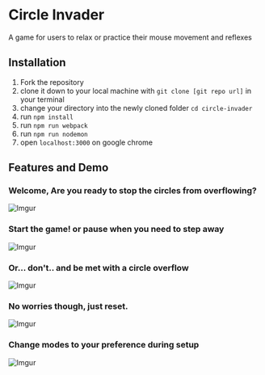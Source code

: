 # Circle Invader

A game for users to relax or practice their mouse movement and reflexes

## Installation
  1. Fork the repository
  2. clone it down to your local machine with ```git clone [git repo url]``` in your terminal
  3. change your directory into the newly cloned folder ```cd circle-invader```
  4. run ```npm install```
  5. run ```npm run webpack```
  6. run ```npm run nodemon```
  7. open ```localhost:3000``` on google chrome

## Features and Demo

### Welcome, Are you ready to stop the circles from overflowing?

![Imgur](https://i.imgur.com/2tgcn3U.gif)


### Start the game! or pause when you need to step away

![Imgur](https://i.imgur.com/HaQ5BO5.gif)


### Or... don't.. and be met with a circle overflow

![Imgur](https://i.imgur.com/lZj0C12.gif)


### No worries though, just reset.

![Imgur](https://i.imgur.com/g0jRO2F.gif)


### Change modes to your preference during setup

![Imgur](https://i.imgur.com/fR1lQYG.gif)
